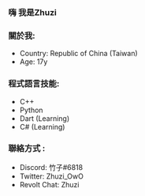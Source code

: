 ### 嗨 我是Zhuzi

### 關於我:
- Country: Republic of China (Taiwan)
- Age: 17y

### 程式語言技能:
- C++
- Python
- Dart (Learning)
- C# (Learning)

### 聯絡方式 :
- Discord: 竹子#6818
- Twitter: Zhuzi_OwO
- Revolt Chat: Zhuzi

<!--
**Zhuzi-ouo/Zhuzi-ouo** is a ✨ _special_ ✨ repository because its `README.md` (this file) appears on your GitHub profile.


